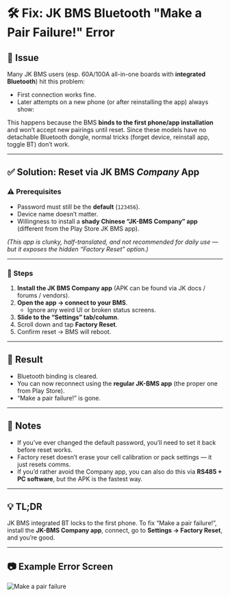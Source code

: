 # 🛠️ Fix: JK BMS Bluetooth "Make a Pair Failure!" Error  

## 📌 Issue  
Many JK BMS users (esp. 60A/100A all-in-one boards with **integrated Bluetooth**) hit this problem:  

- First connection works fine.  
- Later attempts on a new phone (or after reinstalling the app) always show:  




This happens because the BMS **binds to the first phone/app installation** and won’t accept new pairings until reset. Since these models have no detachable Bluetooth dongle, normal tricks (forget device, reinstall app, toggle BT) don’t work.  

---

## ✅ Solution: Reset via JK BMS *Company* App  

### ⚠️ Prerequisites
- Password must still be the **default** (`123456`).  
- Device name doesn’t matter.  
- Willingness to install a **shady Chinese “JK-BMS Company” app** (different from the Play Store JK BMS app).  

*(This app is clunky, half-translated, and not recommended for daily use — but it exposes the hidden “Factory Reset” option.)*  

---

### 🔧 Steps
1. **Install the JK BMS Company app** (APK can be found via JK docs / forums / vendors).  
2. **Open the app → connect to your BMS**.  
   - Ignore any weird UI or broken status screens.  
3. **Slide to the “Settings” tab/column**.  
4. Scroll down and tap **Factory Reset**.  
5. Confirm reset → BMS will reboot.  

---

## 🎉 Result
- Bluetooth binding is cleared.  
- You can now reconnect using the **regular JK-BMS app** (the proper one from Play Store).  
- “Make a pair failure!” is gone.  

---

## 🧾 Notes
- If you’ve ever changed the default password, you’ll need to set it back before reset works.  
- Factory reset doesn’t erase your cell calibration or pack settings — it just resets comms.  
- If you’d rather avoid the Company app, you can also do this via **RS485 + PC software**, but the APK is the fastest way.  

---

## 💡 TL;DR
JK BMS integrated BT locks to the first phone. To fix “Make a pair failure!”, install the **JK-BMS Company app**, connect, go to **Settings → Factory Reset**, and you’re good.  

---

## 📷 Example Error Screen  

![Make a pair failure](INSERT-IMAGE-LINK-HERE)

